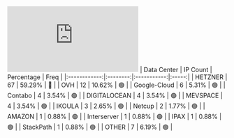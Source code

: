 ![Diagramm](https://github.com/obajay/StateSync-snapshots/blob/main/Projects/Gitopia/1/README.md)
| Data Center | IP Count | Percentage | Freq |
|:------------:|:--------:|:-----------:|:-----:|
| HETZNER | 67 | 59.29% | 🔴 |
| OVH | 12 | 10.62% | 🟢 |
| Google-Cloud | 6 | 5.31% | 🟢 |
| Contabo | 4 | 3.54% | 🟢 |
| DIGITALOCEAN | 4 | 3.54% | 🟢 |
| MEVSPACE | 4 | 3.54% | 🟢 |
| IKOULA | 3 | 2.65% | 🟢 |
| Netcup | 2 | 1.77% | 🟢 |
| AMAZON | 1 | 0.88% | 🟢 |
| Interserver | 1 | 0.88% | 🟢 |
| IPAX | 1 | 0.88% | 🟢 |
| StackPath | 1 | 0.88% | 🟢 |
| OTHER | 7 | 6.19% | 🟢 |